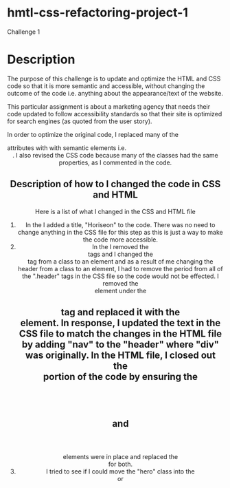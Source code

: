 # hmtl-css-refactoring-project-1
Challenge 1 

# Description
The purpose of this challenge is to update and optimize the HTML and CSS code so that it is more semantic and accessible, without changing the outcome of the code i.e. anything about the appearance/text of the website. 

This particular assignment is about a marketing agency that needs their code updated to follow accessibility standards so that their site is optimized for search engines (as quoted from the user story). 

In order to optimize the original code, I replaced many of the <div> attributes with with semantic elements i.e. <header> <section>. I also revised the CSS code because many of the classes had the same properties, as I commented in the code.  

# Description of how to I changed the code in CSS and HTML
Here is a list of what I changed in the CSS and HTML file
1. In the <head> I added a title, "Horiseon" to the code. There was no need to change anything in the CSS file for this step as this is just a way to make the code more accessible. 
2. In the <body> I removed the <div> tags and I changed the <header> tag from a class to an element and as a result of me changing the header from a class to an element, I had to remove the period from all of the ".header" tags in the CSS file so the code would not be effected. I removed the <div> element under the <h1> tag and replaced it with the <nav> element. In response, I updated the text in the CSS file to match the changes in the HTML file by adding "nav" to the "header" where "div" was originally. In the HTML file, I closed out the <header> portion of the code by ensuring the </nav> and </header> elements were in place and replaced the </div> for both. 
3. I tried to see if I could move the "hero" class into the <header> or <title> portion of the HTML code and it would not work because it affected the position and appearance of the picture that is linked in the CSS code. However, I did update the <div> to a <figure> element. No changes needed to be made in the CSS code. 
4. In the next portion of the HTML code, I removed all of the <div> tags and replaced them with <main> and <section> tags. In order to optimize the CSS code, I updated the class name to "main_section" in the HTML code and then added the new class to the CSS code. I did this because the section elements had the same properies, except the "float left" class, id and image. I removed the original CSS code that had the "benefits" class. I also added <alt> tags after the <img> tags for accessibility.
5. In the next portion of the HTML code, I removed all of the <div> tags and replaced them with <aside> and <article> tags. In order to optimize the CSS code, I updated the class name to "side-panel" in the HTML code and then added the new class to the CSS code. I did this because the section elements had the same properies, except the "float left" class, id and image. I removed the original CSS code that had the "benefits" class. I also added <alt> tags after the <img> tags for accessibility.  
6. I replaced the <div> tags with the <footer> element in the HTML and CSS code. 

# Why did you build this project? What was your motivation? (Note: the answer is not "Because it was a homework assignment.")
I built this project so I can start to code and understand what it takes to build a website. 

# What did I learn?
1. I have to know the "why" of everything or I am confused/overwhelmed. To complete this exercise and try to understand what I was doing, I searching every element, attribute, tag, etc. I was advised to use ChatGPT to start learning how to code (by reviewing the code and then typing it out) but if I don't understand something, I won't just type it out. I have to know what I am writing - and I have to be able to verbally say what I am doing. Overall - if I can't verbally explain what I am typing, then it does not make sense. 
2. Ask all kinds of questions. I learned that many engineers have to google what they are trying to build or which attribute/element to use when editing their code - even the engineers at my place of employment. 

# Credits
I would like to credit my instructor, my TA and my class mates for being so supportive. Special thanks to my tutor for being so amazing and patient and for showing me new resources. Finally to me for getting out of my comfort zone and trying my best to my first assignment. 